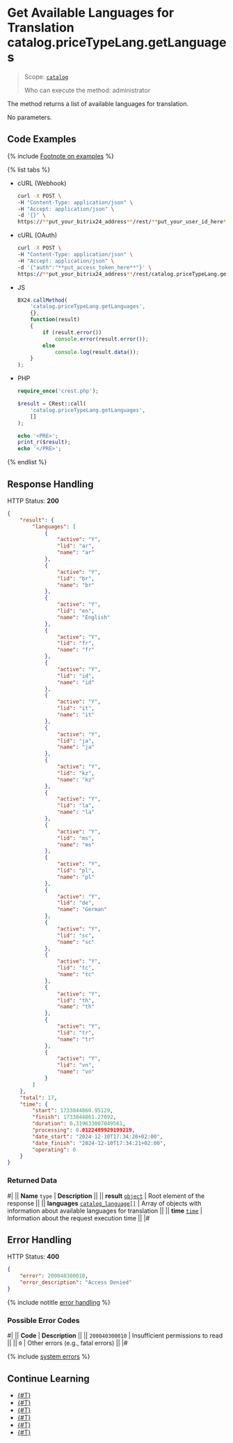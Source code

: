 # Get Available Languages for Translation catalog.priceTypeLang.getLanguages

> Scope: [`catalog`](../../../scopes/permissions.md)
>
> Who can execute the method: administrator

The method returns a list of available languages for translation.

No parameters.

## Code Examples

{% include [Footnote on examples](../../../../_includes/examples.md) %}

{% list tabs %}

- cURL (Webhook)

    ```bash
    curl -X POST \
    -H "Content-Type: application/json" \
    -H "Accept: application/json" \
    -d '{}' \
    https://**put_your_bitrix24_address**/rest/**put_your_user_id_here**/**put_your_webhook_here**/catalog.priceTypeLang.getLanguages
    ```

- cURL (OAuth)

    ```bash
    curl -X POST \
    -H "Content-Type: application/json" \
    -H "Accept: application/json" \
    -d '{"auth":"**put_access_token_here**"}' \
    https://**put_your_bitrix24_address**/rest/catalog.priceTypeLang.getLanguages
    ```

- JS

    ```js
    BX24.callMethod(
        'catalog.priceTypeLang.getLanguages',
        {},
        function(result)
        {
            if (result.error())
                console.error(result.error());
            else
                console.log(result.data());
        }
    );
    ```

- PHP

    ```php
    require_once('crest.php');

    $result = CRest::call(
        'catalog.priceTypeLang.getLanguages',
        []
    );

    echo '<PRE>';
    print_r($result);
    echo '</PRE>';
    ```

{% endlist %}

## Response Handling

HTTP Status: **200**

```json
{
    "result": {
        "languages": [
            {
                "active": "Y",
                "lid": "ar",
                "name": "ar"
            },
            {
                "active": "Y",
                "lid": "br",
                "name": "br"
            },
            {
                "active": "Y",
                "lid": "en",
                "name": "English"
            },
            {
                "active": "Y",
                "lid": "fr",
                "name": "fr"
            },
            {
                "active": "Y",
                "lid": "id",
                "name": "id"
            },
            {
                "active": "Y",
                "lid": "it",
                "name": "it"
            },
            {
                "active": "Y",
                "lid": "ja",
                "name": "ja"
            },
            {
                "active": "Y",
                "lid": "kz",
                "name": "kz"
            },
            {
                "active": "Y",
                "lid": "la",
                "name": "la"
            },
            {
                "active": "Y",
                "lid": "ms",
                "name": "ms"
            },
            {
                "active": "Y",
                "lid": "pl",
                "name": "pl"
            },
            {
                "active": "Y",
                "lid": "de",
                "name": "German"
            },
            {
                "active": "Y",
                "lid": "sc",
                "name": "sc"
            },
            {
                "active": "Y",
                "lid": "tc",
                "name": "tc"
            },
            {
                "active": "Y",
                "lid": "th",
                "name": "th"
            },
            {
                "active": "Y",
                "lid": "tr",
                "name": "tr"
            },
            {
                "active": "Y",
                "lid": "vn",
                "name": "vn"
            }
        ]
    },
    "total": 17,
    "time": {
        "start": 1733844860.95129,
        "finish": 1733844861.27092,
        "duration": 0.319633007049561,
        "processing": 0.0122489929199219,
        "date_start": "2024-12-10T17:34:20+02:00",
        "date_finish": "2024-12-10T17:34:21+02:00",
        "operating": 0
    }
}
```

### Returned Data

#|
|| **Name**
`type` | **Description** ||
|| **result**
[`object`](../../../data-types.md) | Root element of the response ||
|| **languages**
[`catalog_language[]`](../../data-types.md#catalog_language) | Array of objects with information about available languages for translation ||
|| **time**
[`time`](../../../data-types.md) | Information about the request execution time ||
|#

## Error Handling

HTTP Status: **400**

```json
{
    "error": 200040300010,
    "error_description": "Access Denied"
}
```

{% include notitle [error handling](../../../../_includes/error-info.md) %}

### Possible Error Codes

#|
|| **Code** | **Description** ||
|| `200040300010` | Insufficient permissions to read
|| 
|| `0` | Other errors (e.g., fatal errors)
|| 
|#

{% include [system errors](../../../../_includes/system-errors.md) %}

## Continue Learning

- [{#T}](./catalog-price-type-lang-add.md)
- [{#T}](./catalog-price-type-lang-update.md)
- [{#T}](./catalog-price-type-lang-get.md)
- [{#T}](./catalog-price-type-lang-list.md)
- [{#T}](./catalog-price-type-lang-delete.md)
- [{#T}](./catalog-price-type-lang-get-fields.md)
